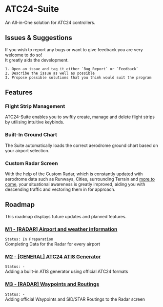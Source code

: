 
# ATC24-Suite
An All-in-One solution for ATC24 controllers.


## Issues & Suggestions
If you wish to report any bugs or want to give feedback you are very welcome to do so!  
It greatly aids the development.

    1. Open an issue and tag it either `Bug Report` or `Feedback`
    2. Describe the issue as well as possible
    3. Propose possible solutions that you think would suit the program
## Features

### Flight Strip Management
ATC24-Suite enables you to swiftly create, manage and delete flight strips by utilising intuitive keybinds.

### Built-In Ground Chart
The Suite automatically loads the correct aerodrome ground chart based on your airport selection.

### Custom Radar Screen
With the help of the Custom Radar, which is constantly updated with aerodrome data such as Runways, Cities, surrounding Terrain and [more to come](#Roadmap), your situational awareness is greatly improved, aiding you with descending traffic and vectoring them in for approach.  

## Roadmap

This roadmap displays future updates and planned features.

### [M1 - [RADAR] Airport and weather information]()
`Status: In Preparation`  
Completing Data for the Radar for every airport

### [M2 - [GENERAL] ATC24 ATIS Generator]()
`Status: -`  
Adding a built-in ATIS generator using official ATC24 formats

### [M3 - [RADAR] Waypoints and Routings ]()
`Status: -`  
Adding official Waypoints and SID/STAR Routings to the Radar screen
